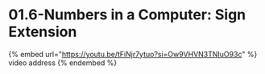 # 01.6-Numbers in a Computer: Sign Extension

{% embed url="https://youtu.be/tFiNjr7ytuo?si=Ow9VHVN3TNIuO93c" %}
video address
{% endembed %}
